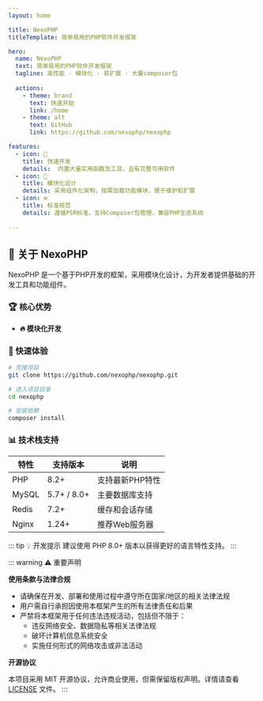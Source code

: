```yaml
---
layout: home

title: NexoPHP
titleTemplate: 简单易用的PHP软件开发框架

hero:
  name: NexoPHP
  text: 简单易用的PHP软件开发框架
  tagline: 高性能 · 模块化 · 易扩展 · 大量composer包
 
  actions:
    - theme: brand
      text: 快速开始
      link: /home 
    - theme: alt
      text: GitHub
      link: https://github.com/nexophp/nexophp

features:
  - icon: 🚀
    title: 快速开发
    details:  内置大量实用函数及工具，且有完整可用软件
  - icon: 🧩
    title: 模块化设计
    details: 采用组件化架构，按需加载功能模块，便于维护和扩展
  - icon: ⚙️
    title: 标准规范
    details: 遵循PSR标准，支持Composer包管理，兼容PHP生态系统 
 
---
```


## 🎉 关于 NexoPHP

NexoPHP 是一个基于PHP开发的框架，采用模块化设计，为开发者提供基础的开发工具和功能组件。

### 🏆 核心优势

- **🔥 模块化开发**

### 🚀 快速体验

```bash
# 克隆项目
git clone https://github.com/nexophp/nexophp.git

# 进入项目目录
cd nexophp

# 安装依赖
composer install
```

### 📊 技术栈支持

| 特性 | 支持版本 | 说明 |
|------|----------|------|
| PHP | 8.2+ | 支持最新PHP特性 |
| MySQL | 5.7+ / 8.0+ | 主要数据库支持 |
| Redis | 7.2+ | 缓存和会话存储 |
| Nginx | 1.24+ | 推荐Web服务器 | 

::: tip 💡 开发提示
建议使用 PHP 8.0+ 版本以获得更好的语言特性支持。
:::

::: warning ⚠️ 重要声明

**使用条款与法律合规**

- 请确保在开发、部署和使用过程中遵守所在国家/地区的相关法律法规
- 用户需自行承担因使用本框架产生的所有法律责任和后果
- 严禁将本框架用于任何违法违规活动，包括但不限于：
  - 违反网络安全、数据隐私等相关法律法规
  - 破坏计算机信息系统安全
  - 实施任何形式的网络攻击或非法活动

**开源协议**

本项目采用 MIT 开源协议，允许商业使用，但需保留版权声明。详情请查看 [LICENSE](https://github.com/nexophp/nexophp/blob/main/LICENSE) 文件。
:::